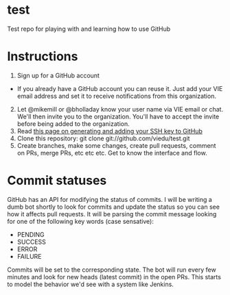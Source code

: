 test
====

Test repo for playing with and learning how to use GitHub


# Instructions

1. Sign up for a GitHub account
  * If you already have a GitHub account you can reuse it.  Just add your VIE email address and set it to receive notifications from this organization.
2. Let @mikemill or @bholladay know your user name via VIE email or chat.  We'll then invite you to the organization.  You'll have to accept the invite before being added to the organization.
3. Read [this page on generating and adding your SSH key to GitHub](https://help.github.com/articles/generating-ssh-keys)
4. Clone this repository: git clone git://github.com/viedu/test.git
5. Create branches, make some changes, create pull requests, comment on PRs, merge PRs, etc etc etc.  Get to know the interface and flow.

# Commit statuses

GitHub has an API for modifying the status of commits.  I will be writing a dumb bot shortly to look for commits and update the status so you can see how it affects pull requests.  It will be parsing the commit message looking for one of the following key words (case sensative):
* PENDING
* SUCCESS
* ERROR
* FAILURE

Commits will be set to the corresponding state.  The bot will run every few minutes and look for new heads (latest commit) in the open PRs.  This starts to model the behavior we'd see with a system like Jenkins.
